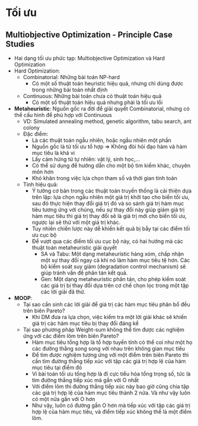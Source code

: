 # Tối ưu

## Multiobjective Optimization - Principle Case Studies

- Hai dạng tối ưu phức tạp: Multiobjective Optimization và Hard Optimization
- Hard Optimization:
  - Combinatorial: Những bài toán NP-hard
    - Có một số thuật toán heuristic hiệu quả, nhưng chỉ dùng được trong những bài toán nhất định
  - Continuous: Những bài toán chưa có thuật toán hiệu quả
    - Có một số thuật toán hiệu quả nhưng phải là tối ưu lồi
- **Metaheuristic**: Nguồn gốc ra đời để giải quyết Combinatorial, nhưng có thể cấu hình để phù hợp với Continuous
  - VD: Simulated annealing method, genetic algorithm, tabu search, ant colony
  - Đặc điểm:
    - Là các thuật toán ngẫu nhiên, hoặc ngẫu nhiên một phần
    - Nguồn gốc là từ tối ưu tổ hợp => Không đòi hỏi đạo hàm và hàm mục tiêu là khả vi
    - Lấy cảm hứng từ tự nhiên: vật lý, sinh học,...
    - Có thể sử dụng để hướng dẫn cho một bộ tìm kiếm khác, chuyên môn hơn
    - Khó khăn trong việc lựa chọn tham số và thời gian tính toán
  - Tính hiệu quả:
    - Ý tưởng cơ bản trong các thuật toán truyền thống là cải thiện dựa trên lặp: lựa chọn ngẫu nhiên một giá trị khởi tạo cho biến tối ưu, sau đó thực hiện thay đổi giá trị đó và so sánh giá trị hàm mục tiêu tương ứng với chúng, nếu sự thay đổi này giúp giảm giá trị hàm mục tiêu thì giá trị thay đổi sẽ là giá trị mới cho biến tối ưu, ngược lại sẽ thử với một giá trị khác.
    - Tuy nhiên chiến lược này dễ khiến kết quả bị bẫy tại các điểm tối ưu cục bộ
    - Để vượt qua các điểm tối ưu cục bộ này, có hai hướng mà các thuật toán metaheuristic giải quyết
      - SA và Tabu: Một dạng metaheuristic hàng xóm, chấp nhận một sự thay đổi ngay cả khi nó làm hàm mục tiêu tệ hơn. Các bộ kiểm soát suy giảm (degradation control mechanism) sẽ giúp tránh vấn đề phân tán kết quả.
      - Gen: Một dạng metaheuristic phân tán, cho phép kiểm soát các giá trị bị thay đổi dựa trên cơ chế chọn lọc trong một tập các lời giải đã thử.
- **MOOP**:
  - Tại sao cần sinh các lời giải để giá trị các hàm mục tiêu phân bố đều trên biên Pareto?
    - Khi DM đưa ra lựa chọn, việc kiểm tra một lời giải khác sẽ khiến giá trị các hàm mục tiêu bị thay đổi đáng kể
  - Tại sao phương pháp Weight-sum không thể tìm được các nghiệm ứng với các điểm lõm trên biên Pareto?
    - Hàm mục tiêu tổng hợp là tổ hợp tuyến tính có thể coi như một họ các đường thẳng song song với nhau trên không gian mục tiêu
    - Để tìm được nghiệm tương ứng với một điểm trên biên Pareto thì cần tìm đường thẳng tiếp xúc với tập các giá trị hợp lệ của hàm mục tiêu tại điểm đó
    - Vì bài toán tối ưu tổng hợp là đi cực tiểu hóa tổng trọng số, tức là tìm đường thẳng tiếp xúc mà gần với O nhất
    - Với điểm lõm thì đường thẳng tiếp xúc này bao giờ cũng chia tập các giá trị hợp lệ của hàm mục tiêu thành 2 nửa. Và như vậy luôn có một nửa gần với O hơn
    - Như vậy, luôn có đường gần O hơn mà tiếp xúc với tập các giá trị hợp lệ của hàm mục tiêu, và điểm tiếp xúc không thể là một điểm lõm.
